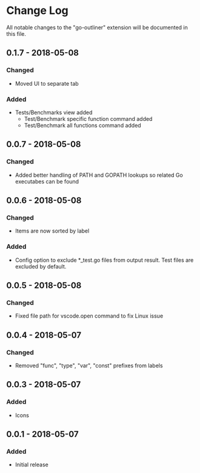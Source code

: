 # Change Log
All notable changes to the "go-outliner" extension will be documented in this file.

## 0.1.7 - 2018-05-08
### Changed
- Moved UI to separate tab

### Added
- Tests/Benchmarks view added
    - Test/Benchmark specific function command added
    - Test/Benchmark all functions command added

## 0.0.7 - 2018-05-08
### Changed
- Added better handling of PATH and GOPATH lookups so related Go executabes can be found

## 0.0.6 - 2018-05-08
### Changed
- Items are now sorted by label

### Added
- Config option to exclude *_test.go files from output result. Test files are excluded by default.

## 0.0.5 - 2018-05-08
### Changed
- Fixed file path for vscode.open command to fix Linux issue

## 0.0.4 - 2018-05-07
### Changed
- Removed "func", "type", "var", "const" prefixes from labels

## 0.0.3 - 2018-05-07
### Added
- Icons

## 0.0.1 - 2018-05-07
### Added
- Initial release
